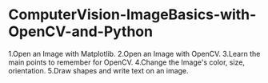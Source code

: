 # ComputerVision-ImageBasics-with-OpenCV-and-Python

1.Open an Image with Matplotlib.
2.Open an Image with OpenCV.
3.Learn the main points to remember for OpenCV.
4.Change the Image's color, size, orientation.
5.Draw shapes and write text on an image.
